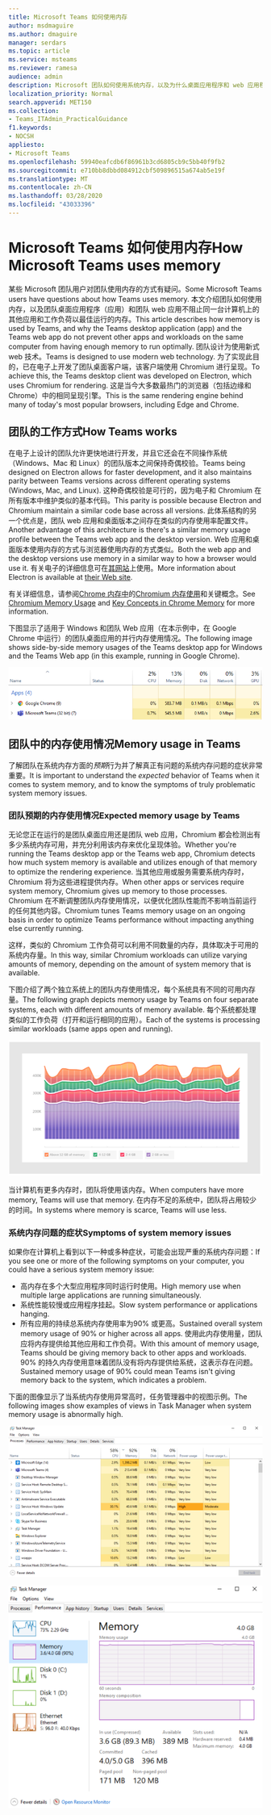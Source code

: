 ```yaml
---
title: Microsoft Teams 如何使用内存
author: msdmaguire
ms.author: dmaguire
manager: serdars
ms.topic: article
ms.service: msteams
ms.reviewer: ramesa
audience: admin
description: Microsoft 团队如何使用系统内存，以及为什么桌面应用程序和 web 应用程序之间的内存使用率相同。
localization_priority: Normal
search.appverid: MET150
ms.collection:
- Teams_ITAdmin_PracticalGuidance
f1.keywords:
- NOCSH
appliesto:
- Microsoft Teams
ms.openlocfilehash: 59940eafcdb6f86961b3cd6805cb9c5bb40f9fb2
ms.sourcegitcommit: e710bb8dbbd084912cbf509896515a674ab5e19f
ms.translationtype: MT
ms.contentlocale: zh-CN
ms.lasthandoff: 03/28/2020
ms.locfileid: "43033396"
---
```

# <a name="how-microsoft-teams-uses-memory"></a><span data-ttu-id="05ffa-103">Microsoft Teams 如何使用内存</span><span class="sxs-lookup"><span data-stu-id="05ffa-103">How Microsoft Teams uses memory</span></span>

<span data-ttu-id="05ffa-104">某些 Microsoft 团队用户对团队使用内存的方式有疑问。</span><span class="sxs-lookup"><span data-stu-id="05ffa-104">Some Microsoft Teams users have questions about how Teams uses memory.</span></span> <span data-ttu-id="05ffa-105">本文介绍团队如何使用内存，以及团队桌面应用程序（应用）和团队 web 应用不阻止同一台计算机上的其他应用和工作负荷以最佳运行的内存。</span><span class="sxs-lookup"><span data-stu-id="05ffa-105">This article describes how memory is used by Teams, and why the Teams desktop application (app) and the Teams web app do not prevent other apps and workloads on the same computer from having enough memory to run optimally.</span></span> <span data-ttu-id="05ffa-106">团队设计为使用新式 web 技术。</span><span class="sxs-lookup"><span data-stu-id="05ffa-106">Teams is designed to use modern web technology.</span></span> <span data-ttu-id="05ffa-107">为了实现此目的，已在电子上开发了团队桌面客户端，该客户端使用 Chromium 进行呈现。</span><span class="sxs-lookup"><span data-stu-id="05ffa-107">To achieve this, the Teams desktop client was developed on Electron, which uses Chromium for rendering.</span></span> <span data-ttu-id="05ffa-108">这是当今大多数最热门的浏览器（包括边缘和 Chrome）中的相同呈现引擎。</span><span class="sxs-lookup"><span data-stu-id="05ffa-108">This is the same rendering engine behind many of today's most popular browsers, including Edge and Chrome.</span></span>

## <a name="how-teams-works"></a><span data-ttu-id="05ffa-109">团队的工作方式</span><span class="sxs-lookup"><span data-stu-id="05ffa-109">How Teams works</span></span>

<span data-ttu-id="05ffa-110">在电子上设计的团队允许更快地进行开发，并且它还会在不同操作系统（Windows、Mac 和 Linux）的团队版本之间保持奇偶校验。</span><span class="sxs-lookup"><span data-stu-id="05ffa-110">Teams being designed on Electron allows for faster development, and it also maintains parity between Teams versions across different operating systems (Windows, Mac, and Linux).</span></span> <span data-ttu-id="05ffa-111">这种奇偶校验是可行的，因为电子和 Chromium 在所有版本中维护类似的基本代码。</span><span class="sxs-lookup"><span data-stu-id="05ffa-111">This parity is possible because Electron and Chromium maintain a similar code base across all versions.</span></span> <span data-ttu-id="05ffa-112">此体系结构的另一个优点是，团队 web 应用和桌面版本之间存在类似的内存使用率配置文件。</span><span class="sxs-lookup"><span data-stu-id="05ffa-112">Another advantage of this architecture is there's a similar memory usage profile between the Teams web app and the desktop version.</span></span> <span data-ttu-id="05ffa-113">Web 应用和桌面版本使用内存的方式与浏览器使用内存的方式类似。</span><span class="sxs-lookup"><span data-stu-id="05ffa-113">Both the web app and the desktop versions use memory in a similar way to how a browser would use it.</span></span> <span data-ttu-id="05ffa-114">有关电子的详细信息可在[其网站](https://electronjs.org/)上使用。</span><span class="sxs-lookup"><span data-stu-id="05ffa-114">More information about Electron is available at [their Web site](https://electronjs.org/).</span></span>

<span data-ttu-id="05ffa-115">有关详细信息，请参阅[Chrome 内存中](https://chromium.googlesource.com/chromium/src.git/+/master/docs/memory/key_concepts.md)的[Chromium 内存使用](https://www.chromium.org/developers/memory-usage-backgrounder)和关键概念。</span><span class="sxs-lookup"><span data-stu-id="05ffa-115">See [Chromium Memory Usage](https://www.chromium.org/developers/memory-usage-backgrounder) and [Key Concepts in Chrome Memory](https://chromium.googlesource.com/chromium/src.git/+/master/docs/memory/key_concepts.md) for more information.</span></span>

<span data-ttu-id="05ffa-116">下图显示了适用于 Windows 和团队 Web 应用（在本示例中，在 Google Chrome 中运行）的团队桌面应用的并行内存使用情况。</span><span class="sxs-lookup"><span data-stu-id="05ffa-116">The following image shows side-by-side memory usages of the Teams desktop app for Windows and the Teams Web app (in this example, running in Google Chrome).</span></span>

![团队桌面应用和 Web 应用内存使用情况](media/teams-memory-clientweb.png)

## <a name="memory-usage-in-teams"></a><span data-ttu-id="05ffa-118">团队中的内存使用情况</span><span class="sxs-lookup"><span data-stu-id="05ffa-118">Memory usage in Teams</span></span>

<span data-ttu-id="05ffa-119">了解团队在系统内存方面的*预期*行为并了解真正有问题的系统内存问题的症状非常重要。</span><span class="sxs-lookup"><span data-stu-id="05ffa-119">It is important to understand the *expected* behavior of Teams when it comes to system memory, and to know the symptoms of truly problematic system memory issues.</span></span>

### <a name="expected-memory-usage-by-teams"></a><span data-ttu-id="05ffa-120">团队预期的内存使用情况</span><span class="sxs-lookup"><span data-stu-id="05ffa-120">Expected memory usage by Teams</span></span>

<span data-ttu-id="05ffa-121">无论您正在运行的是团队桌面应用还是团队 web 应用，Chromium 都会检测出有多少系统内存可用，并充分利用该内存来优化呈现体验。</span><span class="sxs-lookup"><span data-stu-id="05ffa-121">Whether you're running the Teams desktop app or the Teams web app, Chromium detects how much system memory is available and utilizes enough of that memory to optimize the rendering experience.</span></span> <span data-ttu-id="05ffa-122">当其他应用或服务需要系统内存时，Chromium 将为这些进程提供内存。</span><span class="sxs-lookup"><span data-stu-id="05ffa-122">When other apps or services require system memory, Chromium gives up memory to those processes.</span></span> <span data-ttu-id="05ffa-123">Chromium 在不断调整团队内存使用情况，以便优化团队性能而不影响当前运行的任何其他内容。</span><span class="sxs-lookup"><span data-stu-id="05ffa-123">Chromium tunes Teams memory usage on an ongoing basis in order to optimize Teams performance without impacting anything else currently running.</span></span>

<span data-ttu-id="05ffa-124">这样，类似的 Chromium 工作负荷可以利用不同数量的内存，具体取决于可用的系统内存量。</span><span class="sxs-lookup"><span data-stu-id="05ffa-124">In this way, similar Chromium workloads can utilize varying amounts of memory, depending on the amount of system memory that is available.</span></span>

<span data-ttu-id="05ffa-125">下图介绍了两个独立系统上的团队内存使用情况，每个系统具有不同的可用内存量。</span><span class="sxs-lookup"><span data-stu-id="05ffa-125">The following graph depicts memory usage by Teams on four separate systems, each with different amounts of memory available.</span></span> <span data-ttu-id="05ffa-126">每个系统都处理类似的工作负荷（打开和运行相同的应用）。</span><span class="sxs-lookup"><span data-stu-id="05ffa-126">Each of the systems is processing similar workloads (same apps open and running).</span></span>

![团队跨不同系统的内存使用量](media/teams-memory-usage.png)

<span data-ttu-id="05ffa-128">当计算机有更多内存时，团队将使用该内存。</span><span class="sxs-lookup"><span data-stu-id="05ffa-128">When computers have more memory, Teams will use that memory.</span></span> <span data-ttu-id="05ffa-129">在内存不足的系统中，团队将占用较少的时间。</span><span class="sxs-lookup"><span data-stu-id="05ffa-129">In systems where memory is scarce, Teams will use less.</span></span>

### <a name="symptoms-of-system-memory-issues"></a><span data-ttu-id="05ffa-130">系统内存问题的症状</span><span class="sxs-lookup"><span data-stu-id="05ffa-130">Symptoms of system memory issues</span></span>

<span data-ttu-id="05ffa-131">如果你在计算机上看到以下一种或多种症状，可能会出现严重的系统内存问题：</span><span class="sxs-lookup"><span data-stu-id="05ffa-131">If you see one or more of the following symptoms on your computer, you could have a serious system memory issue:</span></span>

- <span data-ttu-id="05ffa-132">高内存在多个大型应用程序同时运行时使用。</span><span class="sxs-lookup"><span data-stu-id="05ffa-132">High memory use when multiple large applications are running simultaneously.</span></span>
- <span data-ttu-id="05ffa-133">系统性能较慢或应用程序挂起。</span><span class="sxs-lookup"><span data-stu-id="05ffa-133">Slow system performance or applications hanging.</span></span>
- <span data-ttu-id="05ffa-134">所有应用的持续总系统内存使用率为90% 或更高。</span><span class="sxs-lookup"><span data-stu-id="05ffa-134">Sustained overall system memory usage of 90% or higher across all apps.</span></span> <span data-ttu-id="05ffa-135">使用此内存使用量，团队应将内存提供给其他应用和工作负荷。</span><span class="sxs-lookup"><span data-stu-id="05ffa-135">With this amount of memory usage, Teams should be giving memory back to other apps and workloads.</span></span> <span data-ttu-id="05ffa-136">90% 的持久内存使用意味着团队没有将内存提供给系统，这表示存在问题。</span><span class="sxs-lookup"><span data-stu-id="05ffa-136">Sustained memory usage of 90% could mean Teams isn't giving memory back to the system, which indicates a problem.</span></span>

<span data-ttu-id="05ffa-137">下面的图像显示了当系统内存使用异常高时，任务管理器中的视图示例。</span><span class="sxs-lookup"><span data-stu-id="05ffa-137">The following images show examples of views in Task Manager when system memory usage is abnormally high.</span></span>

![任务管理器中的工作组内存使用情况视图](media/teams-memory-high-mem-process-list.png)

![任务管理器中的团队内存使用图](media/teams-memory-high-mem-process-list2.png)
